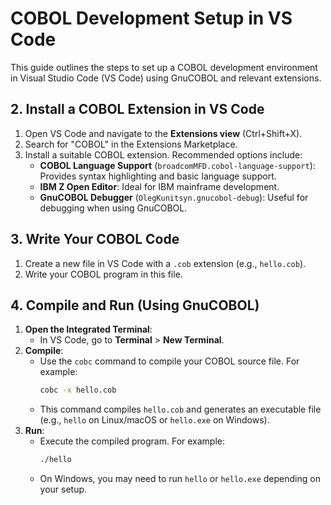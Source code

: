 # COBOL Development Setup in VS Code

This guide outlines the steps to set up a COBOL development environment in Visual Studio Code (VS Code) using GnuCOBOL and relevant extensions.

## 2. Install a COBOL Extension in VS Code
1. Open VS Code and navigate to the **Extensions view** (Ctrl+Shift+X).
2. Search for "COBOL" in the Extensions Marketplace.
3. Install a suitable COBOL extension. Recommended options include:
   - **COBOL Language Support** (`broadcomMFD.cobol-language-support`): Provides syntax highlighting and basic language support.
   - **IBM Z Open Editor**: Ideal for IBM mainframe development.
   - **GnuCOBOL Debugger** (`OlegKunitsyn.gnucobol-debug`): Useful for debugging when using GnuCOBOL.

## 3. Write Your COBOL Code
1. Create a new file in VS Code with a `.cob` extension (e.g., `hello.cob`).
2. Write your COBOL program in this file.

## 4. Compile and Run (Using GnuCOBOL)
1. **Open the Integrated Terminal**:
   - In VS Code, go to **Terminal** > **New Terminal**.
2. **Compile**:
   - Use the `cobc` command to compile your COBOL source file. For example:
     ```bash
     cobc -x hello.cob
     ```
   - This command compiles `hello.cob` and generates an executable file (e.g., `hello` on Linux/macOS or `hello.exe` on Windows).
3. **Run**:
   - Execute the compiled program. For example:
     ```bash
     ./hello
     ```
   - On Windows, you may need to run `hello` or `hello.exe` depending on your setup.